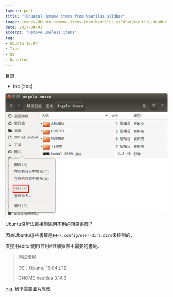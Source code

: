 ```yaml
---
layout: post
title: "[Ubuntu] Remove items from Nautilus sildbar"
image: images/Ubuntu-remove-items-from-Nautilus-sildbar/NautilusHeader.jpg
date: 2017-08-03
excerpt: "Remove useless items"
tag:
- Ubuntu 16.04
- Tips
- OS
- Nautilus
---
```


目錄
* toc
{:toc}

![Nautilus](../images/Ubuntu-remove-items-from-Nautilus-sildbar/Nautilus1.png)

Ubuntu沒辦法直接刪除用不到的預設書籤？

因為Ubuntu這些書籤是由`~/.config/user-dirs.dirs`來控制的，

直接用editor開啟並用#註解掉你不需要的書籤。

> 測試環境
>
> OS：Ubuntu 16.04 LTS
>
> GNOME nautilus 3.14.3

e.g. 我不需要圖片就改
